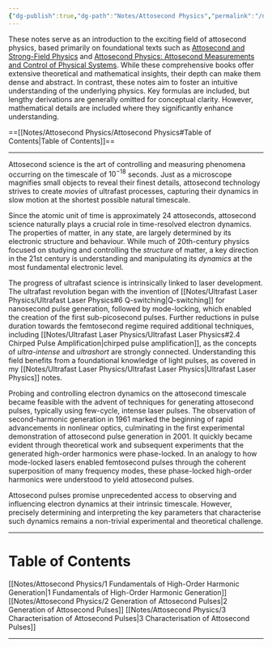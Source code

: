 ```yaml
---
{"dg-publish":true,"dg-path":"Notes/Attosecond Physics","permalink":"/notes/attosecond-physics/","dgShowBacklinks":"false","dgShowLocalGraph":true,"dgShowInlineTitle":true,"dgShowToc":"false","updated":"2025-05-30T13:03:06.000+02:00"}
---
```


These notes serve as an introduction to the exciting field of attosecond physics, based primarily on foundational texts such as [Attosecond and Strong-Field Physics](https://www.cambridge.org/core/books/attosecond-and-strongfield-physics/B75E906A3C0AFE97902F0500312816B3) and [Attosecond Physics: Attosecond Measurements and Control of Physical Systems](https://link.springer.com/book/10.1007/978-3-642-37623-8). While these comprehensive books offer extensive theoretical and mathematical insights, their depth can make them dense and abstract. In contrast, these notes aim to foster an intuitive understanding of the underlying physics. Key formulas are included, but lengthy derivations are generally omitted for conceptual clarity. However, mathematical details are included where they significantly enhance understanding.

==[[Notes/Attosecond Physics/Attosecond Physics#Table of Contents\|Table of Contents]]==

---

Attosecond science is the art of controlling and measuring phenomena occurring on the timescale of $10^{-18}$ seconds. Just as a microscope magnifies small objects to reveal their finest details, attosecond technology strives to create _movies_ of ultrafast processes, capturing their dynamics in slow motion at the shortest possible natural timescale.

Since the atomic unit of time is approximately 24 attoseconds, attosecond science naturally plays a crucial role in time-resolved electron dynamics. The properties of matter, in any state, are largely determined by its electronic structure and behaviour. While much of 20th-century physics focused on studying and controlling the _structure_ of matter, a key direction in the 21st century is understanding and manipulating its _dynamics_ at the most fundamental electronic level.

The progress of ultrafast science is intrinsically linked to laser development. The ultrafast revolution began with the invention of [[Notes/Ultrafast Laser Physics/Ultrafast Laser Physics#6 Q-switching\|Q-switching]] for nanosecond pulse generation, followed by mode-locking, which enabled the creation of the first sub-picosecond pulses. Further reductions in pulse duration towards the femtosecond regime required additional techniques, including [[Notes/Ultrafast Laser Physics/Ultrafast Laser Physics#2.4 Chirped Pulse Amplification\|chirped pulse amplification]], as the concepts of _ultra-intense_ and _ultrashort_ are strongly connected. Understanding this field benefits from a foundational knowledge of light pulses, as covered in my [[Notes/Ultrafast Laser Physics/Ultrafast Laser Physics\|Ultrafast Laser Physics]] notes.

Probing and controlling electron dynamics on the attosecond timescale became feasible with the advent of techniques for generating attosecond pulses, typically using few-cycle, intense laser pulses. The observation of second-harmonic generation in 1961 marked the beginning of rapid advancements in nonlinear optics, culminating in the first experimental demonstration of attosecond pulse generation in 2001. It quickly became evident through theoretical work and subsequent experiments that the generated high-order harmonics were phase-locked. In an analogy to how mode-locked lasers enabled femtosecond pulses through the coherent superposition of many frequency modes, these phase-locked high-order harmonics were understood to yield attosecond pulses.

Attosecond pulses promise unprecedented access to observing and influencing electron dynamics at their intrinsic timescale. However, precisely determining and interpreting the key parameters that characterise such dynamics remains a non-trivial experimental and theoretical challenge.

---
# Table of Contents
[[Notes/Attosecond Physics/1 Fundamentals of High-Order Harmonic Generation\|1 Fundamentals of High-Order Harmonic Generation]]
[[Notes/Attosecond Physics/2 Generation of Attosecond Pulses\|2 Generation of Attosecond Pulses]]
[[Notes/Attosecond Physics/3 Characterisation of Attosecond Pulses\|3 Characterisation of Attosecond Pulses]]

---
